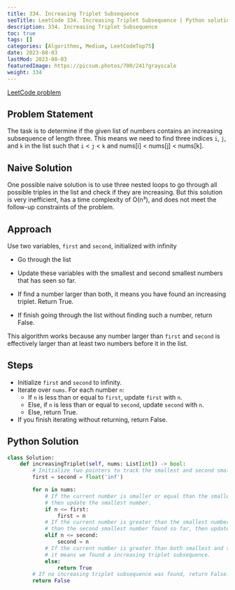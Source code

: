 ```yaml
---
title: 334. Increasing Triplet Subsequence
seoTitle: LeetCode 334. Increasing Triplet Subsequence | Python solution and explanation
description: 334. Increasing Triplet Subsequence
toc: true
tags: []
categories: [Algorithms, Medium, LeetCodeTop75]
date: 2023-08-03
lastMod: 2023-08-03
featuredImage: https://picsum.photos/700/241?grayscale
weight: 334
---
```


[LeetCode problem](https://leetcode.com/problems/increasing-triplet-subsequence/)

## Problem Statement

The task is to determine if the given list of numbers contains an increasing subsequence of length three. This means we need to find three indices `i`, `j`, and `k` in the list such that `i` < `j` < `k` and nums[i] < nums[j] < nums[k].

## Naive Solution

One possible naive solution is to use three nested loops to go through all possible triples in the list and check if they are increasing. But this solution is very inefficient, has a time complexity of O(n³), and does not meet the follow-up constraints of the problem.

## Approach

Use two variables, `first` and `second`, initialized with infinity

- Go through the list
- Update these variables with the smallest and second smallest numbers that has seen so far.

- If find a number larger than both, it means you have found an increasing triplet. Return True.
- If finish going through the list without finding such a number, return False.

This algorithm works because any number larger than `first` and `second` is effectively larger than at least two numbers before it in the list.

## Steps

- Initialize `first` and `second` to infinity.
- Iterate over `nums`. For each number `n`:
  - If `n` is less than or equal to `first`, update `first` with `n`.
  - Else, if `n` is less than or equal to `second`, update `second` with `n`.
  - Else, return True.
- If you finish iterating without returning, return False.

## Python Solution

```python
class Solution:
    def increasingTriplet(self, nums: List[int]) -> bool:
        # Initialize two pointers to track the smallest and second smallest elements
        first = second = float('inf')

        for n in nums:
            # If the current number is smaller or equal than the smallest number found so far,
            # then update the smallest number.
            if n <= first:
                first = n
            # If the current number is greater than the smallest number but smaller or equal 
            # than the second smallest number found so far, then update the second smallest number.
            elif n <= second:
                second = n
            # If the current number is greater than both smallest and second smallest numbers, 
            # it means we found a increasing triplet subsequence.
            else:
                return True
        # If no increasing triplet subsequence was found, return False.
        return False
```
